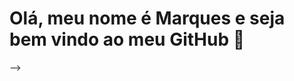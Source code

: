 # Olá, meu nome é Marques e seja bem vindo ao meu GitHub 👋


<!--
### Hi there, I'm Marques Yuri de Souza, welcomo to my GitHub!

I has 20 years old and 3 years of experience in IT and the last year focusing in development.

Begins in development with PHP, 
I am currently working at a state hospital. I was hired to provide help desk assistance, but due to my curiosity and some opportunities I had, today I am responsible for the development of Kanbans, Indicator Panels and other systems.

<!--
**MarquesYuri/MarquesYuri** is a ✨ _special_ ✨ repository because its `README.md` (this file) appears on your GitHub profile.

Here are some ideas to get you started:

- 🔭 I’m currently working on ...
- 🌱 I’m currently learning ...
- 👯 I’m looking to collaborate on ...
- 🤔 I’m looking for help with ...
- 💬 Ask me about ...
- 📫 How to reach me: ...
- 😄 Pronouns: ...
- ⚡ Fun fact: ...
--> -->
